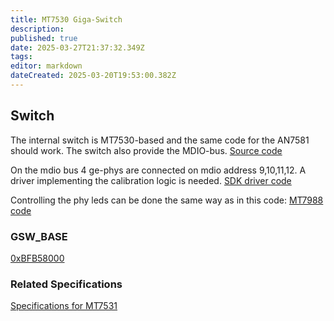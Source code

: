 ```yaml
---
title: MT7530 Giga-Switch
description: 
published: true
date: 2025-03-27T21:37:32.349Z
tags: 
editor: markdown
dateCreated: 2025-03-20T19:53:00.382Z
---
```


## Switch

The internal switch is MT7530-based and the same code for the AN7581 should work. The switch also provide the MDIO-bus.
[Source code](https://web.git.kernel.org/pub/scm/linux/kernel/git/stable/linux.git/tree/drivers/net/dsa/mt7530-mmio.c)

On the mdio bus 4 ge-phys are connected on mdio address 9,10,11,12. A driver implementing the calibration logic is needed.
[SDK driver code](https://github.com/cjdelisle/EN751221-Linux26/blob/master/tclinux_phoenix/modules/private/tcphy/tcetherphy_7512.c#L8569)

Controlling the phy leds can be done the same way as in this code:
[MT7988 code](https://web.git.kernel.org/pub/scm/linux/kernel/git/stable/linux.git/tree/drivers/net/phy/mediatek/mtk-ge-soc.c?h=v6.13.7#n1207)

### GSW_BASE
[0xBFB58000](https://github.com/cjdelisle/EN751221-Linux26/blob/master/tclinux_phoenix/modules/private/ether/en7512/eth_en7512.h#L68C9-L68C17)

### Related Specifications
[Specifications for MT7531](https://drive.google.com/file/d/1aVdQz3rbKWjkvdga8-LQ-VFXjmHR8yf9/view)

